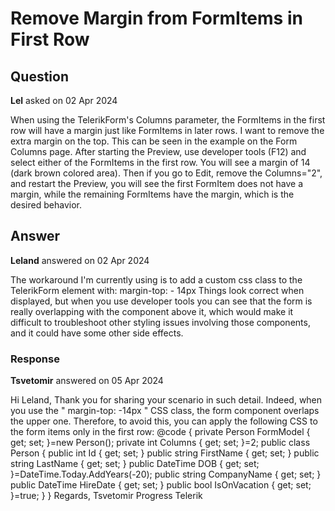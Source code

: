# Remove Margin from FormItems in First Row

## Question

**Lel** asked on 02 Apr 2024

When using the TelerikForm's Columns parameter, the FormItems in the first row will have a margin just like FormItems in later rows. I want to remove the extra margin on the top. This can be seen in the example on the Form Columns page. After starting the Preview, use developer tools (F12) and select either of the FormItems in the first row. You will see a margin of 14 (dark brown colored area). Then if you go to Edit, remove the Columns="2", and restart the Preview, you will see the first FormItem does not have a margin, while the remaining FormItems have the margin, which is the desired behavior.

## Answer

**Leland** answered on 02 Apr 2024

The workaround I'm currently using is to add a custom css class to the TelerikForm element with: margin-top: - 14px Things look correct when displayed, but when you use developer tools you can see that the form is really overlapping with the component above it, which would make it difficult to troubleshoot other styling issues involving those components, and it could have some other side effects.

### Response

**Tsvetomir** answered on 05 Apr 2024

Hi Leland, Thank you for sharing your scenario in such detail. Indeed, when you use the " margin-top: -14px " CSS class, the form component overlaps the upper one. Therefore, to avoid this, you can apply the following CSS to the form items only in the first row: <style>.k-form-layout> div:nth-child (-n+ @Columns ) { margin-top: 0;
} </style> <TelerikForm Model="@FormModel" Columns=" @Columns " ColumnSpacing="25px" Width="700px"> </TelerikForm> @code {
private Person FormModel { get; set; }=new Person(); private int Columns { get; set; }=2; public class Person
{
public int Id { get; set; }
public string FirstName { get; set; }
public string LastName { get; set; }
public DateTime DOB { get; set; }=DateTime.Today.AddYears(-20);
public string CompanyName { get; set; }
public DateTime HireDate { get; set; }
public bool IsOnVacation { get; set; }=true;
}
} Regards, Tsvetomir Progress Telerik

